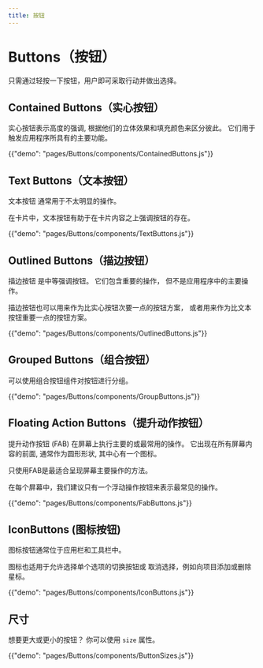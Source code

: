 ```yaml
---
title: 按钮
---
```


# Buttons（按钮）

<p class="description">只需通过轻按一下按钮，用户即可采取行动并做出选择。</p>

## Contained Buttons（实心按钮）

实心按钮表示高度的强调, 根据他们的立体效果和填充颜色来区分彼此。 它们用于触发应用程序所具有的主要功能。

{{"demo": "pages/Buttons/components/ContainedButtons.js"}}

## Text Buttons（文本按钮）

文本按钮 通常用于不太明显的操作。

在卡片中，文本按钮有助于在卡片内容之上强调按钮的存在。

{{"demo": "pages/Buttons/components/TextButtons.js"}}

## Outlined Buttons（描边按钮）

描边按钮 是中等强调按钮。 它们包含重要的操作， 但不是应用程序中的主要操作。

描边按钮也可以用来作为比实心按钮次要一点的按钮方案， 或者用来作为比文本按钮重要一点的按钮方案。

{{"demo": "pages/Buttons/components/OutlinedButtons.js"}}

## Grouped Buttons（组合按钮）

可以使用组合按钮组件对按钮进行分组。

{{"demo": "pages/Buttons/components/GroupButtons.js"}}

## Floating Action Buttons（提升动作按钮）

提升动作按钮 (FAB) 在屏幕上执行主要的或最常用的操作。 它出现在所有屏幕内容的前面, 通常作为圆形形状, 其中心有一个图标。

只使用FAB是最适合呈现屏幕主要操作的方法。

在每个屏幕中，我们建议只有一个浮动操作按钮来表示最常见的操作。

{{"demo": "pages/Buttons/components/FabButtons.js"}}

## IconButtons (图标按钮)

图标按钮通常位于应用栏和工具栏中。

图标也适用于允许选择单个选项的切换按钮或 取消选择，例如向项目添加或删除星标。

{{"demo": "pages/Buttons/components/IconButtons.js"}}

## 尺寸

想要更大或更小的按钮？ 你可以使用 ```size``` 属性。

{{"demo": "pages/Buttons/components/ButtonSizes.js"}}
